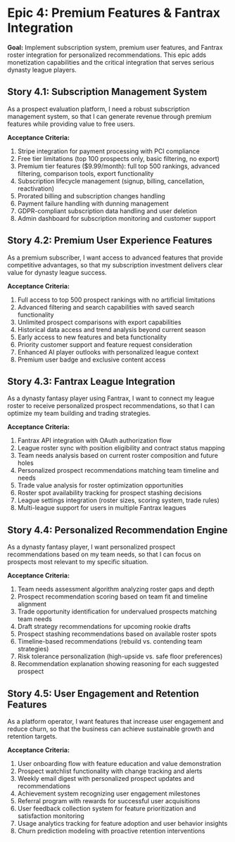 # Epic 4: Premium Features & Fantrax Integration

**Goal:** Implement subscription system, premium user features, and Fantrax roster integration for personalized recommendations. This epic adds monetization capabilities and the critical integration that serves serious dynasty league players.

## Story 4.1: Subscription Management System
As a prospect evaluation platform,
I need a robust subscription management system,
so that I can generate revenue through premium features while providing value to free users.

**Acceptance Criteria:**
1. Stripe integration for payment processing with PCI compliance
2. Free tier limitations (top 100 prospects only, basic filtering, no export)
3. Premium tier features ($9.99/month): full top 500 rankings, advanced filtering, comparison tools, export functionality
4. Subscription lifecycle management (signup, billing, cancellation, reactivation)
5. Prorated billing and subscription changes handling
6. Payment failure handling with dunning management
7. GDPR-compliant subscription data handling and user deletion
8. Admin dashboard for subscription monitoring and customer support

## Story 4.2: Premium User Experience Features
As a premium subscriber,
I want access to advanced features that provide competitive advantages,
so that my subscription investment delivers clear value for dynasty league success.

**Acceptance Criteria:**
1. Full access to top 500 prospect rankings with no artificial limitations
2. Advanced filtering and search capabilities with saved search functionality
3. Unlimited prospect comparisons with export capabilities
4. Historical data access and trend analysis beyond current season
5. Early access to new features and beta functionality
6. Priority customer support and feature request consideration
7. Enhanced AI player outlooks with personalized league context
8. Premium user badge and exclusive content access

## Story 4.3: Fantrax League Integration
As a dynasty fantasy player using Fantrax,
I want to connect my league roster to receive personalized prospect recommendations,
so that I can optimize my team building and trading strategies.

**Acceptance Criteria:**
1. Fantrax API integration with OAuth authorization flow
2. League roster sync with position eligibility and contract status mapping
3. Team needs analysis based on current roster composition and future holes
4. Personalized prospect recommendations matching team timeline and needs
5. Trade value analysis for roster optimization opportunities
6. Roster spot availability tracking for prospect stashing decisions
7. League settings integration (roster sizes, scoring system, trade rules)
8. Multi-league support for users in multiple Fantrax leagues

## Story 4.4: Personalized Recommendation Engine
As a dynasty fantasy player,
I want personalized prospect recommendations based on my team needs,
so that I can focus on prospects most relevant to my specific situation.

**Acceptance Criteria:**
1. Team needs assessment algorithm analyzing roster gaps and depth
2. Prospect recommendation scoring based on team fit and timeline alignment
3. Trade opportunity identification for undervalued prospects matching team needs
4. Draft strategy recommendations for upcoming rookie drafts
5. Prospect stashing recommendations based on available roster spots
6. Timeline-based recommendations (rebuild vs. contending team strategies)
7. Risk tolerance personalization (high-upside vs. safe floor preferences)
8. Recommendation explanation showing reasoning for each suggested prospect

## Story 4.5: User Engagement and Retention Features
As a platform operator,
I want features that increase user engagement and reduce churn,
so that the business can achieve sustainable growth and retention targets.

**Acceptance Criteria:**
1. User onboarding flow with feature education and value demonstration
2. Prospect watchlist functionality with change tracking and alerts
3. Weekly email digest with personalized prospect updates and recommendations
4. Achievement system recognizing user engagement milestones
5. Referral program with rewards for successful user acquisitions
6. User feedback collection system for feature prioritization and satisfaction monitoring
7. Usage analytics tracking for feature adoption and user behavior insights
8. Churn prediction modeling with proactive retention interventions
